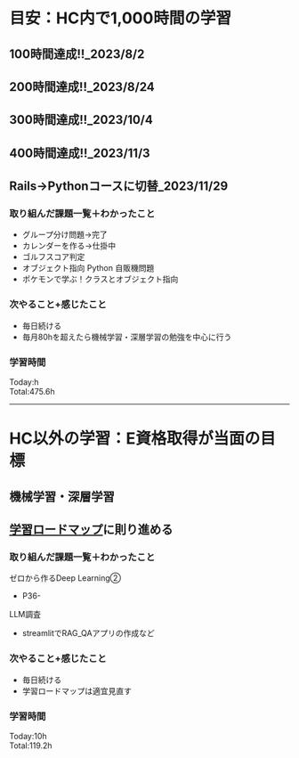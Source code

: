 # 目安：HC内で1,000時間の学習
## 100時間達成!!_2023/8/2
## 200時間達成!!_2023/8/24
## 300時間達成!!_2023/10/4
## 400時間達成!!_2023/11/3
## Rails→Pythonコースに切替_2023/11/29

### 取り組んだ課題一覧＋わかったこと
- グループ分け問題→完了
- カレンダーを作る→仕掛中
- ゴルフスコア判定
- オブジェクト指向 Python 自販機問題
- ポケモンで学ぶ！クラスとオブジェクト指向

### 次やること+感じたこと
- 毎日続ける
- 毎月80hを超えたら機械学習・深層学習の勉強を中心に行う
### 学習時間
Today:h<br>
Total:475.6h

------------------------------------------
# HC以外の学習：E資格取得が当面の目標
## 機械学習・深層学習
## [学習ロードマップ](https://github.com/sousou1216/machine_learning/tree/main)に則り進める
### 取り組んだ課題一覧＋わかったこと
ゼロから作るDeep Learning②
- P36-

LLM調査
- streamlitでRAG_QAアプリの作成など

### 次やること+感じたこと
- 毎日続ける
- 学習ロードマップは適宜見直す
### 学習時間
Today:10h<br>
Total:119.2h
